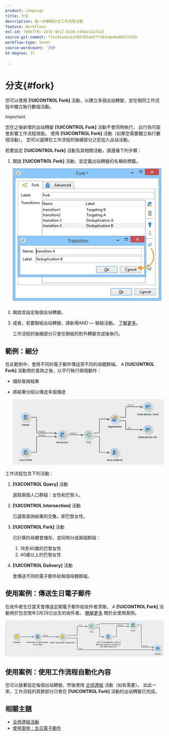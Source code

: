 ```yaml
---
product: campaign
title: 分支
description: 進一步瞭解分支工作流程活動
feature: Workflows
exl-id: 7b94776c-2478-4e12-82a6-c94be12e7e22
source-git-commit: 77ec01aaba1e50676bed57f503a9e4e8bb1fe54c
workflow-type: tm+mt
source-wordcount: '350'
ht-degree: 1%

---
```


# 分支{#fork}



您可以使用 **[!UICONTROL Fork]** 活動，以建立多個出站轉變，並在相同工作流程中獨立執行數個活動。

>[!IMPORTANT]
>
>您在之後新增的出站轉變 **[!UICONTROL Fork]** 活動不會同時執行。 此行為可能會影響工作流程效能。 使用 **[!UICONTROL Fork]** 活動（如果您需要獨立執行數個活動）。 您可以選擇在工作流程的後續部分之前加入出站活動。

若要設定 **[!UICONTROL Fork]** 活動及其相關活動，請遵循下列步驟：

1. 開啟 **[!UICONTROL Fork]** 活動，並定義出站轉變的名稱和標籤。

   ![](assets/s_user_segmentation_fork.png)

1. 開啟並設定每個出站轉變。
1. 或者，若要聯結出站轉變，請新增AND — 聯結活動。 [了解更多](and-join.md)。

   工作流程的後續部分只會在聯結的對外轉變完成後執行。

## 範例：細分

在此範例中，會將不同的電子郵件傳送至不同的母體群組。 A **[!UICONTROL Fork]** 活動用於查詢之後，以平行執行兩個動作：

* 儲存查詢結果
* 將結果分段以傳送多個傳遞

  ![分叉活動位於兩個查詢的交集處，並在清單更新活動和分割活動之前。](assets/wkf_fork_example.png)

工作流程包含下列活動：

1. **[!UICONTROL Query]** 活動

   選取兩個人口群組：女性和巴黎人。

1. **[!UICONTROL Intersection]** 活動

   已選取查詢結果的交集，即巴黎女性。

1. **[!UICONTROL Fork]** 活動

   已計算的母體會儲存，並同時分成兩個群組：

   1. 18至40歲的巴黎女性
   1. 40歲以上的巴黎女性

1. **[!UICONTROL Delivery]** 活動

   會傳送不同的電子郵件給每個母體群組。

## 使用案例：傳送生日電子郵件

在收件者生日當天會傳送定期電子郵件給收件者清單。 A **[!UICONTROL Fork]** 活動用於包含閏年2月29日出生的收件者。 [瞭解更多](send-a-birthday-email.md) 關於此使用案例。

![分叉活動會依循測試活動，並在兩個查詢活動之前進行。](assets/birthday-workflow_usecase_1.png)

## 使用案例：使用工作流程自動化內容


您可以接著設定每個出站轉變，然後使用 [合併連結](and-join.md) 活動（如有需要）。 如此一來，工作流程的其餘部分只會在 **[!UICONTROL Fork]** 活動的出站轉變已完成。

## 相關主題

* [合併連結活動](and-join.md)
* [使用案例：生日電子郵件](send-a-birthday-email.md)
